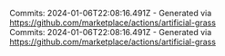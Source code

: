 Commits: 2024-01-06T22:08:16.491Z - Generated via https://github.com/marketplace/actions/artificial-grass
<br>
Commits: 2024-01-06T22:08:16.491Z - Generated via https://github.com/marketplace/actions/artificial-grass
<br>
